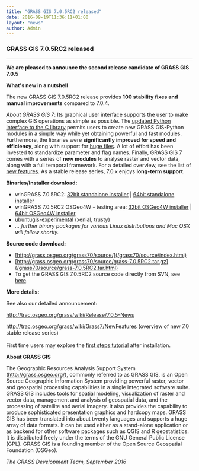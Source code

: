 ```yaml
---
title: "GRASS GIS 7.0.5RC2 released"
date: 2016-09-19T11:36:11+01:00
layout: "news"
author: Admin
---
```


### GRASS GIS 7.0.5RC2 released

------------------------------------------------------------------------

**We are pleased to announce the **second release candidate** of **GRASS
GIS 7.0.5****

**What's new in a nutshell**

The new GRASS GIS 7.0.5RC2 release provides **100 stability fixes and
manual improvements** compared to 7.0.4.

*About GRASS GIS 7*: Its graphical user interface supports the user to
make complex GIS operations as simple as possible. The [updated Python
interface to the C
library](/grass70/manuals/libpython/index.html) permits users
to create new GRASS GIS-Python modules in a simple way while yet
obtaining powerful and fast modules. Furthermore, the libraries were
**significantly improved for speed and efficiency**, along with support
for [huge
files](http://grasswiki.osgeo.org/wiki/Category:Massive_data_analysis).
A lot of effort has been invested to standardize parameter and flag
names. Finally, GRASS GIS 7 comes with a series of **new modules** to
analyse raster and vector data, along with a full temporal framework.
For a detailed overview, see the list of [new
features](http://trac.osgeo.org/grass/wiki/Grass7/NewFeatures). As a
stable release series, 7.0.x enjoys **long-term support**.

**Binaries/Installer download:**

-   winGRASS 7.0.5RC2: [32bit standalone
    installer](/grass70/binary/mswindows/native/x86/WinGRASS-7.0.5RC2-1-Setup-x86.html)
    \| [64bit standalone
    installer](/grass70/binary/mswindows/native/x86_64/WinGRASS-7.0.5RC2-1-Setup-x86_64.html)
-   winGRASS 7.0.5RC2 OSGeo4W - testing area: [32bit OSGeo4W
    installer](http://download.osgeo.org/osgeo4w/osgeo4w-setup-x86.exe)
    \| [64bit OSGeo4W
    installer](http://download.osgeo.org/osgeo4w/osgeo4w-setup-x86_64.exe)
-   [ubuntugis-experimental](https://launchpad.net/~ubuntugis/+archive/ubuntu/ubuntugis-experimental)
    (xenial, trusty)
-   *\... further binary packages for various Linux distributions and
    Mac OSX will follow shortly.*

**Source code download:**

-   [http://grass.osgeo.org/grass70/source/](/grass70/source/index.html)
-   [http://grass.osgeo.org/grass70/source/grass-7.0.5RC2.tar.gz](/grass70/source/grass-7.0.5RC2.tar.html)
-   To get the GRASS GIS 7.0.5RC2 source code directly from SVN, see
    [here](http://trac.osgeo.org/grass/wiki/Release/7.0.5-News#SVNSourceCode).

**More details:**

See also our detailed announcement:


<http://trac.osgeo.org/grass/wiki/Release/7.0.5-News>



<http://trac.osgeo.org/grass/wiki/Grass7/NewFeatures> (overview of new
7.0 stable release series)\
\
First time users may explore the [first steps
tutorial](/documentation/first-time-users/index.html) after
installation.


**About GRASS GIS**

The Geographic Resources Analysis Support System
([http://grass.osgeo.org/)](/index.html), commonly referred
to as GRASS GIS, is an Open Source Geographic Information System
providing powerful raster, vector and geospatial processing capabilities
in a single integrated software suite. GRASS GIS includes tools for
spatial modeling, visualization of raster and vector data, management
and analysis of geospatial data, and the processing of satellite and
aerial imagery. It also provides the capability to produce sophisticated
presentation graphics and hardcopy maps. GRASS GIS has been translated
into about twenty languages and supports a huge array of data formats.
It can be used either as a stand-alone application or as backend for
other software packages such as QGIS and R geostatistics. It is
distributed freely under the terms of the GNU General Public License
(GPL). GRASS GIS is a founding member of the Open Source Geospatial
Foundation (OSGeo).

*The GRASS Development Team, September 2016*

